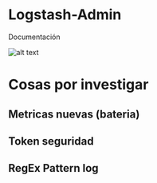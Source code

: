 # Logstash-Admin
Documentación


![alt text](https://github.com/FranHerreraR/logstash/blob/main/logstash.jpg?raw=true)

# Cosas por investigar
## Metricas nuevas (bateria)
## Token seguridad
## RegEx Pattern log
